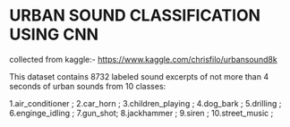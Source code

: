 # URBAN SOUND CLASSIFICATION USING CNN

collected from kaggle:- https://www.kaggle.com/chrisfilo/urbansound8k

This dataset contains 8732 labeled sound excerpts of not more than 4 seconds of urban sounds from 10 classes:

1.air_conditioner ;
2.car_horn ;
3.children_playing ;
4.dog_bark ;
5.drilling ;
6.enginge_idling ;
7.gun_shot;
8.jackhammer ;
9.siren ;
10.street_music ;

